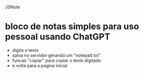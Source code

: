  JSNote
# bloco de notas simples para uso pessoal usando ChatGPT 

* digita o texto
* salva no servidor gerando um "notepad.txt"</br>
* funcao "copiar" para copiar o texto digitado</br>
* e volta para a pagina inicial</br>
